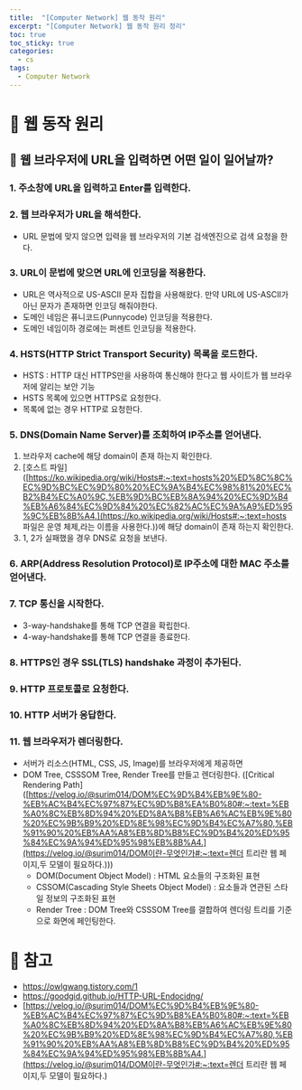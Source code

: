 ```yaml
---
title:  "[Computer Network] 웹 동작 원리"
excerpt: "[Computer Network] 웹 동작 원리 정리"
toc: true
toc_sticky: true
categories:
  - cs
tags:
  - Computer Network
---
```


# 📝 웹 동작 원리
## 🤔 웹 브라우저에 URL을 입력하면 어떤 일이 일어날까?

### 1. 주소창에 URL을 입력하고 Enter를 입력한다. 

### 2. 웹 브라우저가 URL을 해석한다. 

- URL 문법에 맞지 않으면 입력을 웹 브라우저의 기본 검색엔진으로 검색 요청을 한다.

### **3. URL**이 문법에 맞으면 URL에 인코딩을 적용한다.

* URL은 역사적으로 US-ASCII 문자 집합을 사용해왔다. 만약 URL에 US-ASCII가 아닌 문자가 존재하면 인코딩 해줘야한다.
* 도메인 네임은 퓨니코드(Punnycode) 인코딩을 적용한다.
* 도메인 네임이하 경로에는 퍼센트 인코딩을 적용한다. 

### 4. HSTS(HTTP Strict Transport Security) 목록을 로드한다.

* HSTS : HTTP 대신 HTTPS만을 사용하여 통신해야 한다고 웹 사이트가 웹 브라우저에 알리는 보안 기능
* HSTS 목록에 있으면 HTTPS로 요청한다. 
* 목록에 없는 경우  HTTP로 요청한다.

### 5. DNS(Domain Name Server)를 조회하여  IP주소를 얻어낸다.

1. 브라우저 cache에 해당 domain이 존재 하는지 확인한다.
2. [호스트 파일]([https://ko.wikipedia.org/wiki/Hosts#:~:text=hosts%20%ED%8C%8C%EC%9D%BC%EC%9D%80%20%EC%9A%B4%EC%98%81%20%EC%B2%B4%EC%A0%9C,%EB%9D%BC%EB%8A%94%20%EC%9D%B4%EB%A6%84%EC%9D%84%20%EC%82%AC%EC%9A%A9%ED%95%9C%EB%8B%A4.](https://ko.wikipedia.org/wiki/Hosts#:~:text=hosts 파일은 운영 체제,라는 이름을 사용한다.))에 해당 domain이 존재 하는지 확인한다. 
3. 1, 2가 실패했을 경우 DNS로 요청을 보낸다. 

### 6. ARP(Address Resolution Protocol)로 IP주소에 대한 MAC 주소를 얻어낸다.

### 7. TCP 통신을 시작한다.

* 3-way-handshake를 통해 TCP 연결을 확립한다.
* 4-way-handshake를 통해 TCP 연결을 종료한다.

### 8. HTTPS인 경우 SSL(TLS) handshake 과정이 추가된다.

### 9. HTTP 프로토콜로 요청한다.

### 10. HTTP 서버가 응답한다.

### 11. 웹 브라우저가 렌더링한다.

* 서버가 리소스(HTML, CSS, JS, Image)를 브라우저에게 제공하면
* DOM Tree, CSSSOM Tree, Render Tree를 만들고 렌더링한다. ([Critical Rendering Path]([https://velog.io/@surim014/DOM%EC%9D%B4%EB%9E%80-%EB%AC%B4%EC%97%87%EC%9D%B8%EA%B0%80#:~:text=%EB%A0%8C%EB%8D%94%20%ED%8A%B8%EB%A6%AC%EB%9E%80%20%EC%9B%B9%20%ED%8E%98%EC%9D%B4%EC%A7%80,%EB%91%90%20%EB%AA%A8%EB%8D%B8%EC%9D%B4%20%ED%95%84%EC%9A%94%ED%95%98%EB%8B%A4.](https://velog.io/@surim014/DOM이란-무엇인가#:~:text=렌더 트리란 웹 페이지,두 모델이 필요하다.)))
  * DOM(Document Object Model) : HTML 요소들의 구조화된 표현
  * CSSOM(Cascading Style Sheets Object Model) : 요소들과 연관된 스타일 정보의 구조화된 표현
  * Render Tree : DOM Tree와  CSSSOM Tree를 결합하여 렌더링 트리를 기준으로 화면에 페인팅한다.  



# 🐥 참고

* https://owlgwang.tistory.com/1
* https://goodgid.github.io/HTTP-URL-Endocidng/
* [https://velog.io/@surim014/DOM%EC%9D%B4%EB%9E%80-%EB%AC%B4%EC%97%87%EC%9D%B8%EA%B0%80#:~:text=%EB%A0%8C%EB%8D%94%20%ED%8A%B8%EB%A6%AC%EB%9E%80%20%EC%9B%B9%20%ED%8E%98%EC%9D%B4%EC%A7%80,%EB%91%90%20%EB%AA%A8%EB%8D%B8%EC%9D%B4%20%ED%95%84%EC%9A%94%ED%95%98%EB%8B%A4.](https://velog.io/@surim014/DOM이란-무엇인가#:~:text=렌더 트리란 웹 페이지,두 모델이 필요하다.)